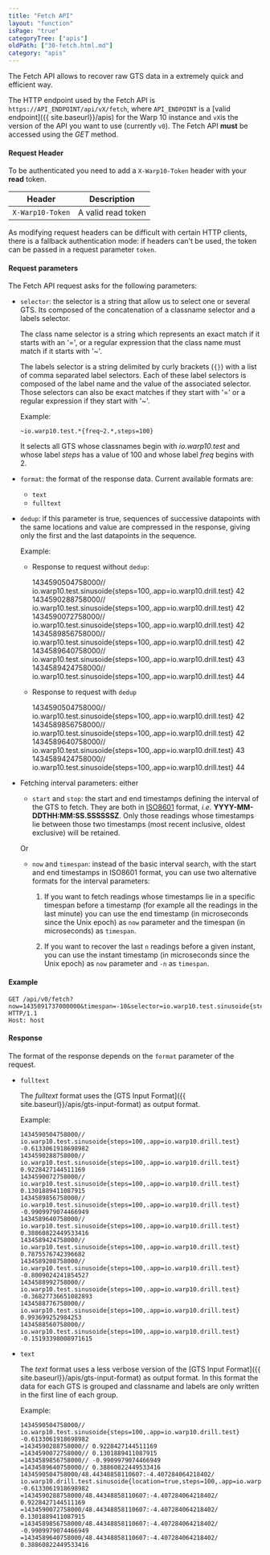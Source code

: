 ```yaml
---
title: "Fetch API"
layout: "function"
isPage: "true"
categoryTree: ["apis"]
oldPath: ["30-fetch.html.md"]
category: "apis"
---
```



The Fetch API allows to recover raw GTS data in a extremely quick and efficient way.


The HTTP endpoint used by the Fetch API is `https://API_ENDPOINT/api/vX/fetch`, where `API_ENDPOINT` is a
[valid  endpoint]({{ site.baseurl}}/apis) for the Warp 10 instance and `vX`is the version of the API you want to use (currently `v0`).
The Fetch API **must** be accessed using the *GET* method.


#### Request Header ####


To be authenticated you need to add a `X-Warp10-Token` header with your **read** token.

<div class="panel panel-default">
<div class="panel-body">
  <table class="table">
    <thead>
      <tr>
        <th>Header</th>
        <th>Description</th>
      </tr>
    </thead>
    <tbody>
      <tr>
        <td><code>X-Warp10-Token</code></td>
        <td>A valid read token</td>
      </tr>
    </tbody>
  </table>
</div>
</div>  

As modifying request headers can be difficult with certain HTTP clients, there is a fallback authentication mode: if headers can't be used, the token can be passed in a request parameter `token`.

#### Request parameters ####

The Fetch API request asks for the following parameters:

* `selector`: the selector is a string that allow us to select one or several GTS. Its composed of the concatenation of a classname selector and a labels selector.

  The class name selector is a string which represents an exact match if it starts with an '=', or a regular expression that the class name must match if it starts with '~'.

  The labels selector is a string delimited by curly brackets (`{}`) with a list of comma separated label selectors. Each of these label selectors is composed of the label name and the value of the associated selector. Those selectors can also be exact matches if they start with '=' or a regular expression if they start with '~'.

  Example:

  `~io.warp10.test.*{freq~2.*,steps=100}`

  It selects all GTS whose classnames begin with *io.warp10.test* and whose label *steps* has a value of 100 and whose label *freq* begins with 2.

* `format`: the format of the response data. Current available formats are:

  * `text`
  * `fulltext`

* `dedup`: if this parameter is true, sequences of successive datapoints with the same locations and value are compressed in the response, giving only the first and the last datapoints in the sequence.

  Example:

  * Response to request without `dedup`:

      1434590504758000// io.warp10.test.sinusoide{steps=100,.app=io.warp10.drill.test} 42
      1434590288758000// io.warp10.test.sinusoide{steps=100,.app=io.warp10.drill.test} 42
      1434590072758000// io.warp10.test.sinusoide{steps=100,.app=io.warp10.drill.test} 42
      1434589856758000// io.warp10.test.sinusoide{steps=100,.app=io.warp10.drill.test} 42
      1434589640758000// io.warp10.test.sinusoide{steps=100,.app=io.warp10.drill.test} 43
      1434589424758000// io.warp10.test.sinusoide{steps=100,.app=io.warp10.drill.test} 44

  * Response to request with `dedup`

      1434590504758000// io.warp10.test.sinusoide{steps=100,.app=io.warp10.drill.test} 42
      1434589856758000// io.warp10.test.sinusoide{steps=100,.app=io.warp10.drill.test} 42
      1434589640758000// io.warp10.test.sinusoide{steps=100,.app=io.warp10.drill.test} 43
      1434589424758000// io.warp10.test.sinusoide{steps=100,.app=io.warp10.drill.test} 44


* Fetching interval parameters: either

  * `start` and `stop`: the start and end timestamps defining the interval of the GTS to fetch. They are both in [ISO8601](http://en.wikipedia.org/wiki/ISO_8601) format, *i.e.* **YYYY-MM-DDTHH:MM:SS.SSSSSSZ**. Only those readings whose timestamps lie between those two timestamps (most recent inclusive, oldest exclusive) will be retained.  

  Or

  * `now` and `timespan`: instead of the basic interval search, with the start and end timestamps in ISO8601 format, you can use two alternative formats for the interval parameters:

    1. If you want to fetch readings whose timestamps lie in a specific timespan before a timestamp (for example all the readings in the last minute) you can use the end timestamp (in microseconds since the Unix epoch) as `now` parameter and the timespan (in microseconds) as `timespan`.

    1. If you want to recover the last `n` readings before a given instant, you can use the instant timestamp (in microseconds since the Unix epoch) as `now` parameter and `-n` as `timespan`.


#### Example ####

    GET /api/v0/fetch?now=1435091737000000&timespan=-10&selector=io.warp10.test.sinusoide{steps=100} HTTP/1.1
    Host: host

#### Response ####

The format of the response depends on the `format` parameter of the request.

* `fulltext`

  The *fulltext* format uses the [GTS Input Format]({{ site.baseurl}}/apis/gts-input-format) as output format.

  Example:

      1434590504758000// io.warp10.test.sinusoide{steps=100,.app=io.warp10.drill.test} -0.6133061918698982
      1434590288758000// io.warp10.test.sinusoide{steps=100,.app=io.warp10.drill.test} 0.9228427144511169
      1434590072758000// io.warp10.test.sinusoide{steps=100,.app=io.warp10.drill.test} 0.1301889411087915
      1434589856758000// io.warp10.test.sinusoide{steps=100,.app=io.warp10.drill.test} -0.9909979074466949
      1434589640758000// io.warp10.test.sinusoide{steps=100,.app=io.warp10.drill.test} 0.38860822449533416
      1434589424758000// io.warp10.test.sinusoide{steps=100,.app=io.warp10.drill.test} 0.7875576742396682
      1434589208758000// io.warp10.test.sinusoide{steps=100,.app=io.warp10.drill.test} -0.8009024241854527
      1434588992758000// io.warp10.test.sinusoide{steps=100,.app=io.warp10.drill.test} -0.36827736651082893
      1434588776758000// io.warp10.test.sinusoide{steps=100,.app=io.warp10.drill.test} 0.993699252984253
      1434588560758000// io.warp10.test.sinusoide{steps=100,.app=io.warp10.drill.test} -0.15193398008971615

* `text`

  The *text* format uses a less verbose version of the  [GTS Input Format]({{ site.baseurl}}/apis/gts-input-format) as output format.
  In this format the data for each GTS is grouped and classname and labels are only written in the first line of each group.

  Example:

      1434590504758000// io.warp10.test.sinusoide{steps=100,.app=io.warp10.drill.test} -0.6133061918698982
      =1434590288758000// 0.9228427144511169
      =1434590072758000// 0.1301889411087915
      =1434589856758000// -0.9909979074466949
      =1434589640758000// 0.38860822449533416
      1434590504758000/48.44348858110607:-4.407284064218402/ io.warp10.drill.test.sinusoide{location=true,steps=100,.app=io.warp10.drill.test} -0.6133061918698982
      =1434590288758000/48.44348858110607:-4.407284064218402/ 0.9228427144511169
      =1434590072758000/48.44348858110607:-4.407284064218402/ 0.1301889411087915
      =1434589856758000/48.44348858110607:-4.407284064218402/ -0.9909979074466949
      =1434589640758000/48.44348858110607:-4.407284064218402/ 0.38860822449533416

